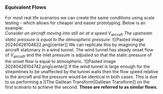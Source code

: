 ### Equivalent Flows
For most real life scenarios we can create the same conditions using scale testing - which allows for cheaper and easier prototyping.
Below is an example:
\
*Consider an aircraft moving into still air at a speed* $V_{\text{aircraft}}$
*The upstream static pressure is equal to the atmospheric pressure:*
![[Pasted image 20240426104622.png|center]]
We can replicate this by imagining the aircraft stationary in a wind tunnel. The wind tunnel has steady onset flow of $V_{\text{aircraft}}$ and the inlet pressure is adjusted so that the static pressure of the onset flow is equal to atmospheric.
![[Pasted image 20240426104742.png|center]]
If the wind tunnel is large enough for the streamlines to be unaffected by the tunnel walls then the flow speed relative to the aircraft and the pressure would be identical in both cases.
This is due to us performing a [[The Galilean Transform|Galilean Transform]] on the first scenario to achieve the second.
**These are referred to as similar flows.**


